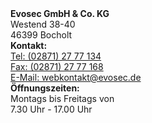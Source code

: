 <div class="card border-secondary">
    <div class="row">
        <div class="col-md-4">
            <div class="card-body">
                <strong>Evosec GmbH & Co. KG</strong><br>   
                Westend 38-40<br>   
                46399 Bocholt<br>
            </div>
        </div>
        <div class="col-md-4">
            <div class="card-body">
                <strong>Kontakt:</strong><br>   
                <a href="tel:(02871) 27 77 134">Tel: (02871) 27 77 134</a><br>   
                <a href="fax:(02871) 27 77 168">Fax: (02871) 27 77 168</a><br>     
                <a href="mailto:webkontakt@evosec.de">E-Mail: webkontakt@evosec.de</a><br>
            </div>
        </div>
        <div class="col-md-4">
            <div class="card-body">
                <strong>Öffnungszeiten:</strong><br>
                Montags bis Freitags von<br>
                7.30 Uhr - 17.00 Uhr<br>
            </div>
        </div>
    </div>
</div>
